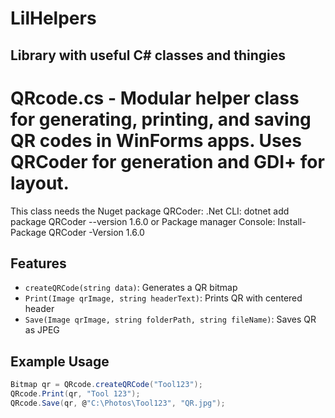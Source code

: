 # LilHelpers
Library with useful C# classes and thingies
------------------------------------------------------------------------------------------

# QRcode.cs - Modular helper class for generating, printing, and saving QR codes in WinForms apps. Uses QRCoder for generation and GDI+ for layout.
  
  This class needs the Nuget package QRCoder:
  .Net CLI: dotnet add package QRCoder --version 1.6.0
  or Package manager Console: Install-Package QRCoder -Version 1.6.0

## Features
- `createQRCode(string data)`: Generates a QR bitmap
- `Print(Image qrImage, string headerText)`: Prints QR with centered header
- `Save(Image qrImage, string folderPath, string fileName)`: Saves QR as JPEG

## Example Usage

```csharp
Bitmap qr = QRcode.createQRCode("Tool123");
QRcode.Print(qr, "Tool 123");
QRcode.Save(qr, @"C:\Photos\Tool123", "QR.jpg");
